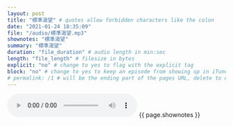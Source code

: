 ```yaml
---
layout: post
title: "標準渴望" # quotes allow forbidden characters like the colon
date: "2021-01-24 18:35:09"
file: "/audio/標準渴望.mp3"
shownotes: "標準渴望"
summary: "標準渴望"
duration: "file_duration" # audio length in min:sec
length: "file_length" # filesize in bytes
explicit: "no" # change to yes to flag with the explicit tag
block: "no" # change to yes to keep an episode from showing up in iTunes
# permalink: /1 # will be the ending part of the pages URL, delete to default to the title
---
```


<audio controls>
<source src="{{site.url}}{{site.baseurl}}{{ page.file }}" type="audio/x-mp3">
Your browser does not support the audio element.
</audio>
{{ page.shownotes }}
